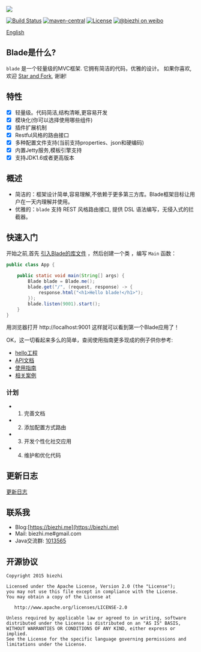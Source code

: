 
[![](https://dn-biezhi.qbox.me/LOGO_BIG.png)](http://bladejava.com)

[![Build Status](https://img.shields.io/travis/biezhi/blade.svg?style=flat-square)](https://travis-ci.org/biezhi/blade)
[![maven-central](https://img.shields.io/maven-central/v/com.bladejava/blade-core.svg?style=flat-square)](http://search.maven.org/#search%7Cga%7C1%7Cg%3A%22com.bladejava%22)
[![License](https://img.shields.io/badge/license-Apache%202-4EB1BA.svg?style=flat-square)](https://www.apache.org/licenses/LICENSE-2.0.html)
[![@biezhi on weibo](https://img.shields.io/badge/weibo-%40biezhi-red.svg?style=flat-square)](http://weibo.com/u/5238733773)

[English](https://github.com/biezhi/blade/blob/master/README.md)

## Blade是什么?

`blade` 是一个轻量级的MVC框架. 它拥有简洁的代码，优雅的设计。
如果你喜欢,欢迎 [Star and Fork](https://github.com/biezhi/blade), 谢谢!

## 特性

* [x] 轻量级。代码简洁,结构清晰,更容易开发
* [x] 模块化(你可以选择使用哪些组件)
* [x] 插件扩展机制
* [x] Restful风格的路由接口
* [x] 多种配置文件支持(当前支持properties、json和硬编码)
* [x] 内置Jetty服务,模板引擎支持
* [x] 支持JDK1.6或者更高版本

## 概述

* 简洁的：框架设计简单,容易理解,不依赖于更多第三方库。Blade框架目标让用户在一天内理解并使用。
* 优雅的：`blade` 支持 REST 风格路由接口, 提供 DSL 语法编写，无侵入式的拦截器。

## 快速入门

开始之前,首先 [引入Blade的库文件](http://bladejava.com/docs/intro/getting_start) ，然后创建一个类 ，编写 `Main` 函数：

```java
public class App {
		
	public static void main(String[] args) {
		Blade blade = Blade.me();
		blade.get("/", (request, response) -> {
			response.html("<h1>Hello blade!</h1>");
		});
		blade.listen(9001).start();
	}
}
```

用浏览器打开 http://localhost:9001 这样就可以看到第一个Blade应用了！

OK，这一切看起来多么的简单，查阅使用指南更多现成的例子供你参考:

+ [hello工程](https://github.com/bladejava/hello)
+ [API文档](http://bladejava.com/apidocs/)
+ [使用指南](https://github.com/biezhi/blade/wiki)
+ [相关案例](https://github.com/bladejava)

### 计划

- 1. 完善文档
- 2. 添加配置方式路由
- 3. 开发个性化社交应用
- 4. 维护和优化代码

## 更新日志

[更新日志](https://github.com/biezhi/blade/blob/master/UPDATE_LOG.md)

## 联系我

- Blog:[https://biezhi.me](https://biezhi.me)
- Mail: biezhi.me#gmail.com
- Java交流群: [1013565](http://shang.qq.com/wpa/qunwpa?idkey=932642920a5c0ef5f1ae902723c4f168c58ea63f3cef1139e30d68145d3b5b2f)

## 开源协议

```
Copyright 2015 biezhi

Licensed under the Apache License, Version 2.0 (the "License");
you may not use this file except in compliance with the License.
You may obtain a copy of the License at

   http://www.apache.org/licenses/LICENSE-2.0

Unless required by applicable law or agreed to in writing, software
distributed under the License is distributed on an "AS IS" BASIS,
WITHOUT WARRANTIES OR CONDITIONS OF ANY KIND, either express or implied.
See the License for the specific language governing permissions and
limitations under the License.
```
